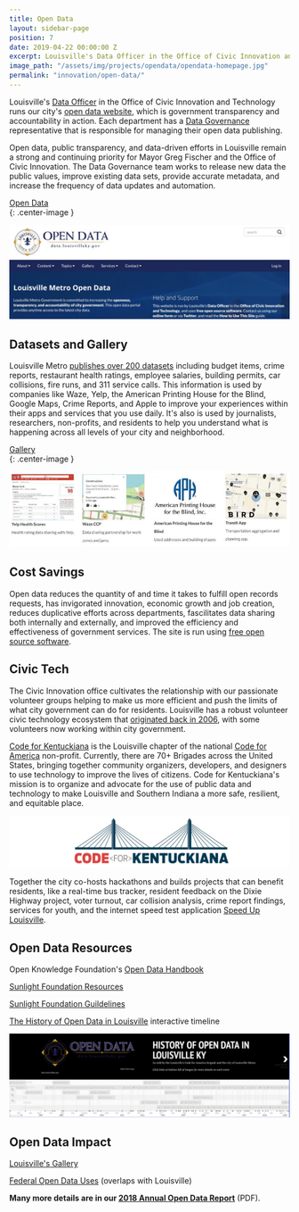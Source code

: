 ```yaml
---
title: Open Data
layout: sidebar-page
position: 7
date: 2019-04-22 00:00:00 Z
excerpt: Louisville's Data Officer in the Office of Civic Innovation and Technology and Data Governance runs our city's open data website, which is government transparency and accountability in action. 
image_path: "/assets/img/projects/opendata/opendata-homepage.jpg"
permalink: "innovation/open-data/"
---
```


Louisville's [Data Officer](/innovation/data-officer/) in the Office of Civic Innovation and Technology runs our city's [open data website](https://data.louisvilleky.gov/), which is government transparency and accountability in action.  Each department has a [Data Governance](/innovation/data-governance/) representative that is responsible for managing their open data publishing.

Open data, public transparency, and data-driven efforts in Louisville remain a strong and continuing priority for Mayor Greg
Fischer and the Office of Civic Innovation.  The Data Governance team works to release new data the public values, improve existing data sets, provide accurate metadata, and increase the frequency of data updates and automation. 

<div class="end-xs hidden-xs col-md-4 button-wrap">
<a class="usa-button usa-button-outline link--external" href="https://data.louisvilleky.gov" target="_blank">Open Data</a>
</div>{: .center-image }

![Open data homepage](/assets/img/projects/opendata/opendata-homepage.jpg)

## Datasets and Gallery

Louisville Metro [publishes over 200 datasets](https://data.louisvilleky.gov/) including budget items, crime reports, restaurant health ratings, employee salaries, building permits, car collisions, fire runs, and 311 service calls.  This information is used by companies like Waze, Yelp, the American Printing House for the Blind, Google Maps, Crime Reports, and Apple to improve your experiences within their apps and services that you use daily.   It's also is used by journalists, researchers, non-profits, and residents to help you understand what is happening across all levels of your city and neighborhood.

<div class="end-xs hidden-xs col-md-4 button-wrap">
<a class="usa-button usa-button-outline link--external" href="https://data.louisvilleky.gov/open-data-gallery" target="_blank">Gallery</a>
</div>{: .center-image }

![Open data gallery](/assets/img/projects/opendata/opendata-gallery.jpg)

## Cost Savings

Open data reduces the quantity of and time it takes to fulfill open records requests, has invigorated innovation, economic growth and job creation, reduces duplicative efforts across departments, fascilitates data sharing both internally and externally, and improved the efficiency and effectiveness of government services.  The site is run using [free open source software](https://getdkan.org/).

## Civic Tech

The Civic Innovation office cultivates the relationship with our passionate volunteer groups helping to make us more efficient and push the limits of what city government can do for residents. Louisville has a robust volunteer civic technology ecosystem that [originated back in 2006](http://bit.ly/CivicDataHistory), with some volunteers now working within city government.  

[Code for Kentuckiana](https://codeforkentuckiana.org/) is the Louisville chapter of the national [Code for America](https://www.codeforamerica.org/) non-profit. Currently, there are 70+ Brigades across the United States, bringing together community organizers, developers, and designers to use technology to improve the lives of citizens.  Code for Kentuckiana's mission is to organize and advocate for the use of public data and technology to make Louisville and Southern Indiana a more safe, resilient, and equitable place.

![Code for Kentuckiana](/assets/img/projects/opendata/opendata-codeforkentuckiana.jpg)

Together the city co-hosts hackathons and builds projects that can benefit residents, like a real-time bus tracker, resident feedback on the Dixie Highway project, voter turnout, car collision analysis, crime report findings, services for youth, and the internet speed test application [Speed Up Louisville](https://medium.com/louisville-metro-opi2/the-pathway-forward-for-mapping-broadband-speeds-in-america-da7df35320c2).

## Open Data Resources

Open Knowledge Foundation's [Open Data Handbook](http://opendatahandbook.org/)

[Sunlight Foundation Resources](https://sunlightfoundation.com/policy/open-cities/projects-resources/)

[Sunlight Foundation Guildelines](https://sunlightfoundation.com/opendataguidelines/)

[The History of Open Data in Louisville](http://bit.ly/CivicDataHistory) interactive timeline

![Open data history](/assets/img/projects/opendata/opendata-history.jpg)

## Open Data Impact

[Louisville's Gallery](https://data.louisvilleky.gov/open-data-gallery)

[Federal Open Data Uses](https://www.data.gov/impact/) (overlaps with Louisville)

**Many more details are in our [2018 Annual Open Data Report](https://medium.com/louisville-metro-opi2/louisville-annual-open-data-report-2018-314c958dfe52)** (PDF).

